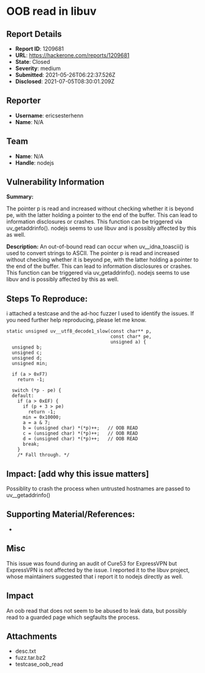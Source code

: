 # OOB read in libuv

## Report Details
- **Report ID**: 1209681
- **URL**: https://hackerone.com/reports/1209681
- **State**: Closed
- **Severity**: medium
- **Submitted**: 2021-05-26T06:22:37.526Z
- **Disclosed**: 2021-07-05T08:30:01.209Z

## Reporter
- **Username**: ericsesterhenn
- **Name**: N/A

## Team
- **Name**: N/A
- **Handle**: nodejs

## Vulnerability Information
**Summary:** 

The pointer p is read and increased without checking whether it is beyond pe, with the latter holding a pointer to the end of the buffer. This can lead to information disclosures or crashes. This function can be triggered via uv_getaddrinfo().  nodejs seems to use libuv and is possibly affected by this as well.

**Description:**
An out-of-bound read can occur when uv__idna_toascii() is used to convert strings to ASCII. The pointer p is read and increased without checking whether it is beyond pe, with the latter holding a pointer to the end of the buffer. This can lead to information disclosures or crashes. This function can be triggered via uv_getaddrinfo().  nodejs seems to use libuv and is possibly affected by this as well.

## Steps To Reproduce:

i attached a testcase and the ad-hoc fuzzer I used to identify the issues. If you need further help reproducing, please let me know.

~~~
static unsigned uv__utf8_decode1_slow(const char** p,
                                      const char* pe,
                                      unsigned a) {
  unsigned b;
  unsigned c;
  unsigned d;
  unsigned min;

  if (a > 0xF7)
    return -1;

  switch (*p - pe) {
  default:
    if (a > 0xEF) {
      if (p + 3 > pe)
        return -1;
      min = 0x10000;
      a = a & 7;
      b = (unsigned char) *(*p)++;   // OOB READ
      c = (unsigned char) *(*p)++;   // OOB READ
      d = (unsigned char) *(*p)++;   // OOB READ
      break;
    }
    /* Fall through. */
~~~



## Impact: [add why this issue matters]

Possiblity to crash the process when untrusted hostnames are passed to uv__getaddrinfo()

## Supporting Material/References:

-

## Misc

This issue was found during an audit of Cure53 for ExpressVPN but ExpressVPN is not affected by the issue. I reported it to the libuv project, whose maintainers suggested that i report it to nodejs directly as well.

## Impact

An oob read that does not seem to be abused to leak data, but possibly read to a guarded page which segfaults the process.

## Attachments
- desc.txt
- fuzz.tar.bz2
- testcase_oob_read
